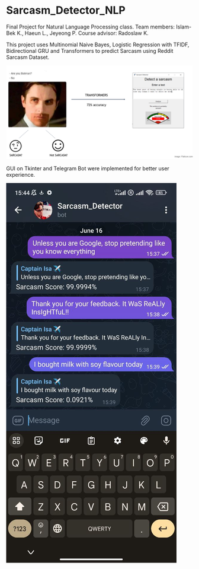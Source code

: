 # Sarcasm_Detector_NLP

Final Project for Natural Language Processing class. 
Team members: Islam-Bek K., Haeun L., Jeyeong P.
Course advisor: Radoslaw K.

This project uses Multinomial Naive Bayes, Logistic Regression with TFIDF, Bidirectional GRU and Transformers to predict Sarcasm using Reddit Sarcasm Dataset.

![alt text](https://github.com/islambekkurakbay/Sarcasm_Detector_NLP/blob/main/concl.PNG?raw=true)


GUI on Tkinter and Telegram Bot were implemented for better user experience.

![alt text](https://github.com/islambekkurakbay/Sarcasm_Detector_NLP/blob/main/telegram_bot.jpg?raw=true)
